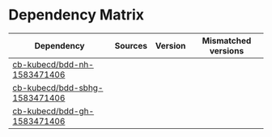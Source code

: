 # Dependency Matrix

Dependency | Sources | Version | Mismatched versions
---------- | ------- | ------- | -------------------
[cb-kubecd/bdd-nh-1583471406](https://github.com/cb-kubecd/bdd-nh-1583471406.git) |  | []() | 
[cb-kubecd/bdd-sbhg-1583471406](https://github.com/cb-kubecd/bdd-sbhg-1583471406.git) |  | []() | 
[cb-kubecd/bdd-gh-1583471406](https://github.com/cb-kubecd/bdd-gh-1583471406.git) |  | []() | 
